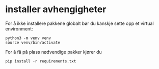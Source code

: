 # installer avhengigheter

For å ikke installere pakkene globalt bør du kanskje sette opp et virtual environment:
```
python3 -m venv venv
source venv/bin/activate
```

For å få på plass nødvendige pakker kjører du 
```
pip install -r requirements.txt
```

